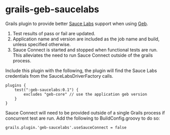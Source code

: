 grails-geb-saucelabs
====================

Grails plugin to provide better [Sauce Labs](http://saucelabs.com) support when using [Geb](http://gebish.org).

1. Test results of pass or fail are updated.
2. Application name and version are included as the job name and build, unless specified otherwise.
3. Sauce Connect is started and stopped when functional tests are run. This alleviates the need to run Sauce Connect outside of the grails process.

Include this plugin with the following, the plugin will find the Sauce Labs credentials from the SauceLabsDriverFactory calls.

```
plugins {
    test(":geb-saucelabs:0.1") {
        excludes "geb-core" // use the application geb version
    }
}
```

Sauce Connect will need to be provided outside of a single Grails process if concurrent test are run. Add the following to BuildConfig.groovy to do so:
```
grails.plugin.'geb-saucelabs'.useSauceConnect = false
```
